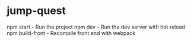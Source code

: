 # jump-quest

npm start       -   Run the project
npm dev         -   Run the dev server with hot reload
npm build-front -   Recompile front end with webpack